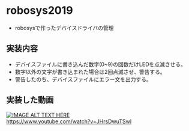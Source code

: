 # robosys2019
+ robosysで作ったデバイスドライバの管理

## 実装内容
+ デバイスファイルに書き込んだ数字(0~9)の回数だけLEDを点滅させる。
+ 数字以外の文字が書き込まれた場合は2回点滅させ、警告する。
+ 警告したのち、デバイスファイルにエラー文を出力する。

## 実装した動画
[![IMAGE ALT TEXT HERE](http://img.youtube.com/vi/JHrsDwuTSwI/0.jpg)](http://www.youtube.com/watch?v=JHrsDwuTSwI)  
https://www.youtube.com/watch?v=JHrsDwuTSwI
